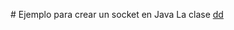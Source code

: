 # Ejemplo para crear un socket en Java
La clase [dd](https://github.com/manviny/PSP/blob/master/sockets/MultiThreadedServer.java)
